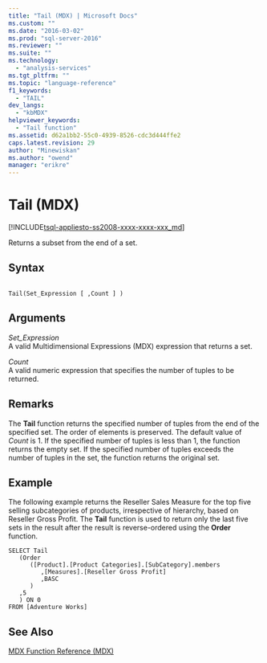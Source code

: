 ```yaml
---
title: "Tail (MDX) | Microsoft Docs"
ms.custom: ""
ms.date: "2016-03-02"
ms.prod: "sql-server-2016"
ms.reviewer: ""
ms.suite: ""
ms.technology: 
  - "analysis-services"
ms.tgt_pltfrm: ""
ms.topic: "language-reference"
f1_keywords: 
  - "TAIL"
dev_langs: 
  - "kbMDX"
helpviewer_keywords: 
  - "Tail function"
ms.assetid: d62a1bb2-55c0-4939-8526-cdc3d444ffe2
caps.latest.revision: 29
author: "Minewiskan"
ms.author: "owend"
manager: "erikre"
---
```

# Tail (MDX)
[!INCLUDE[tsql-appliesto-ss2008-xxxx-xxxx-xxx_md](../includes/tsql-appliesto-ss2008-xxxx-xxxx-xxx-md.md)]

  Returns a subset from the end of a set.  
  
## Syntax  
  
```  
  
Tail(Set_Expression [ ,Count ] )  
```  
  
## Arguments  
 *Set_Expression*  
 A valid Multidimensional Expressions (MDX) expression that returns a set.  
  
 *Count*  
 A valid numeric expression that specifies the number of tuples to be returned.  
  
## Remarks  
 The **Tail** function returns the specified number of tuples from the end of the specified set. The order of elements is preserved. The default value of *Count* is 1. If the specified number of tuples is less than 1, the function returns the empty set. If the specified number of tuples exceeds the number of tuples in the set, the function returns the original set.  
  
## Example  
 The following example returns the Reseller Sales Measure for the top five selling subcategories of products, irrespective of hierarchy, based on Reseller Gross Profit. The **Tail** function is used to return only the last five sets in the result after the result is reverse-ordered using the **Order** function.  
  
```  
SELECT Tail  
   (Order   
      ([Product].[Product Categories].[SubCategory].members  
         ,[Measures].[Reseller Gross Profit]  
         ,BASC  
      )  
   ,5  
   ) ON 0  
FROM [Adventure Works]  
```  
  
## See Also  
 [MDX Function Reference &#40;MDX&#41;](../mdx/mdx-function-reference-mdx.md)  
  
  
